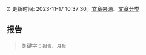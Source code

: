 :alarm_clock: 更新时间: 2023-11-17 10:37:30。[文章来源](/README.md)、[文章分类](/TAGS.md)

## 报告


> 关键字：`报告`、`月报`



